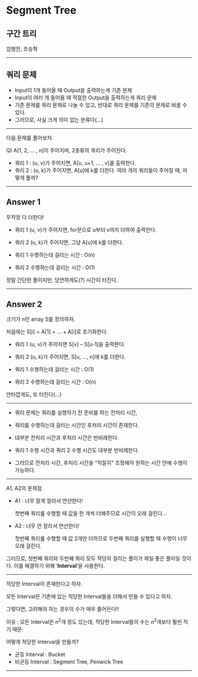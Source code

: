 # Segment Tree
## 구간 트리

임병찬, 조승혁

---

## 쿼리 문제

- Input이 1개 들어올 때 Output을 출력하는게 기존 문제
- Input이 여러 개 들어올 때 적절한 Output을 출력하는게 쿼리 문제
- 기존 문제를 쿼리 문제로 나눌 수 있고, 반대로 쿼리 문제를 기존의 문제로 바꿀 수 있다.
- 그러므로, 사실 크게 의미 없는 분류다(…)

---

다음 문제를 풀어보자.

Q) A[1, 2, … , n]이 주어지며, 2종류의 쿼리가 주어진다.
- 쿼리 1 : (u, v)가 주어지면, A[u, u+1, … , v]를 출력한다.
- 쿼리 2 : (u, k)가 주어지면, A[u]에 k를 더한다. 
여러 개의 쿼리들이 주어질 때, 어떻게 풀까?

---

## Answer 1

무작정 다 더한다! 

- 쿼리 1 (u, v)가 주어지면, for문으로 u부터 v까지 더하여 출력한다.

- 쿼리 2 (u, k)가 주어지면, 그냥 A[u]에 k를 더한다.

- 쿼리 1 수행하는데 걸리는 시간 : O(n)

- 쿼리 2 수행하는데 걸리는 시간 : O(1)

정말 간단한 풀이지만, 당연하게도(?) 시간이 터진다.

---

## Answer 2
크기가 n인 array S를 정의하자. 

처음에는 S[i] = A[1] + … + A[i]로 초기화한다.

- 쿼리 1 (u, v)가 주어지면 S[v] – S[u-1]을 출력한다.

- 쿼리 2 (u, k)가 주어지면, S[u, …, n]에 k를 더한다.

- 쿼리 1 수행하는데 걸리는 시간 : O(1)

- 쿼리 2 수행하는데 걸리는 시간 : O(n)

안타깝게도, 또 터진다(…)



---

- 쿼리 문제는 쿼리를 실행하기 전 준비를 하는 전처리 시간, 

- 쿼리를 수행하는데 걸리는 시간인 후처리 시간이 존재한다.

- 대부분 전처리 시간과 후처리 시간은 반비례한다.

- 쿼리 1 수행 시간과 쿼리 2 수행 시간도 대부분 반비례한다.

- 그러므로 전처리 시간, 후처리 시간을 “적절히” 조정해야 원하는 시간 안에 수행이 가능하다.

---

A1, A2의 문제점
- A1 : 너무 잘게 잘라서 연산한다!

  첫번째 쿼리를 수행할 때 값을 한 개씩 더해주므로 시간이 오래 걸린다…

- A2 : 너무 안 잘라서 연산한다!

  첫번째 쿼리를 수행할 때 값 2개만 더하므로 두번째 쿼리를 실행할 때 수행이 너무 오래 걸린다.

그러므로, 첫번째 쿼리와 두번째 쿼리 모두 적당히 걸리는 풀이가 제일 좋은 풀이일 것이다.
이를 해결하기 위해 ‘**Interval**’을 사용한다.

---

적당한 Interval이 존재한다고 하자.

모든 Interval은 기존에 있는 적당한 Interval들을 더해서 만들 수 있다고 하자.

그렇다면, 고려해야 하는 경우의 수가 매우 줄어든다!!

이유 : 모든 Interval은 $n^2$개 정도 있는데, 적당한 Interval들의 수는 $n^2$개보다 훨씬 적기 때문.

어떻게 적당한 Interval을 만들까?

- 균등 Interval : Bucket
- 비균등 Interval : Segment Tree, Penwick Tree

---


